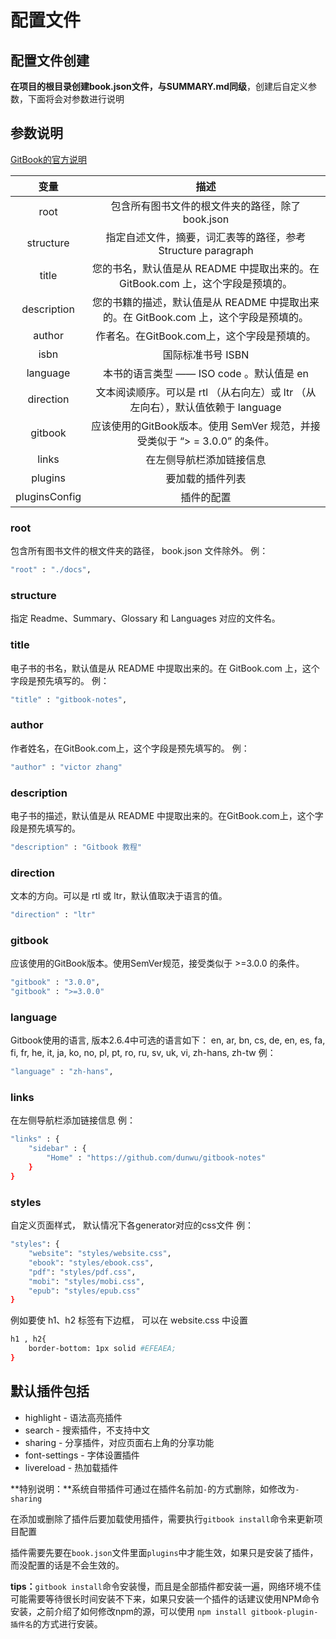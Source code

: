 # 配置文件

## 配置文件创建

**在项目的根目录创建book.json文件，与SUMMARY.md同级**，创建后自定义参数，下面将会对参数进行说明

## 参数说明

[GitBook的官方说明](https://github.com/GitbookIO/gitbook/blob/master/docs/config.md)

|     变量      |                             描述                             |
| :-----------: | :----------------------------------------------------------: |
|     root      |       包含所有图书文件的根文件夹的路径，除了 book.json       |
|   structure   | 指定自述文件，摘要，词汇表等的路径，参考 Structure paragraph |
|     title     | 您的书名，默认值是从 README 中提取出来的。在 GitBook.com 上，这个字段是预填的。 |
|  description  | 您的书籍的描述，默认值是从 README 中提取出来的。在 GitBook.com 上，这个字段是预填的。 |
|    author     |         作者名。在GitBook.com上，这个字段是预填的。          |
|     isbn      |                      国际标准书号 ISBN                       |
|   language    |           本书的语言类型 —— ISO code 。默认值是 en           |
|   direction   | 文本阅读顺序。可以是 rtl （从右向左）或 ltr （从左向右），默认值依赖于 language |
|    gitbook    | 应该使用的GitBook版本。使用 SemVer 规范，并接受类似于 “> = 3.0.0” 的条件。 |
|     links     |                   在左侧导航栏添加链接信息                   |
|    plugins    |                       要加载的插件列表                       |
| pluginsConfig |                          插件的配置                          |

### root

包含所有图书文件的根文件夹的路径， book.json 文件除外。 例：

```bash
"root" : "./docs",
```

### structure

指定 Readme、Summary、Glossary 和 Languages 对应的文件名。

### title

电子书的书名，默认值是从 README 中提取出来的。在 GitBook.com 上，这个字段是预先填写的。 例：

```bash
"title" : "gitbook-notes",
```

### author

作者姓名，在GitBook.com上，这个字段是预先填写的。 例：

```bash
"author" : "victor zhang"
```

### description

电子书的描述，默认值是从 README 中提取出来的。在GitBook.com上，这个字段是预先填写的。

```bash
"description" : "Gitbook 教程"
```

### direction

文本的方向。可以是 rtl 或 ltr，默认值取决于语言的值。

```bash
"direction" : "ltr"
```

### gitbook

应该使用的GitBook版本。使用SemVer规范，接受类似于 >=3.0.0 的条件。

```bash
"gitbook" : "3.0.0",
"gitbook" : ">=3.0.0"
```

### language

Gitbook使用的语言, 版本2.6.4中可选的语言如下： en, ar, bn, cs, de, en, es, fa, fi, fr, he, it, ja, ko, no, pl, pt, ro, ru, sv, uk, vi, zh-hans, zh-tw 例：

```bash
"language" : "zh-hans",
```

### links

在左侧导航栏添加链接信息 例：

```bash
"links" : {
    "sidebar" : {
        "Home" : "https://github.com/dunwu/gitbook-notes"
    }
}
```

### styles

自定义页面样式， 默认情况下各generator对应的css文件 例：

```bash
"styles": {
    "website": "styles/website.css",
    "ebook": "styles/ebook.css",
    "pdf": "styles/pdf.css",
    "mobi": "styles/mobi.css",
    "epub": "styles/epub.css"
}
```

例如要使 h1、h2 标签有下边框， 可以在 website.css 中设置

```bash
h1 , h2{
    border-bottom: 1px solid #EFEAEA;
}
```

## 默认插件包括

- highlight - 语法高亮插件
- search - 搜索插件，不支持中文
- sharing - 分享插件，对应页面右上角的分享功能
- font-settings - 字体设置插件
- livereload - 热加载插件

**特别说明：**系统自带插件可通过在插件名前加`-`的方式删除，如修改为`-sharing`

在添加或删除了插件后要加载使用插件，需要执行`gitbook install`命令来更新项目配置

插件需要先要在`book.json`文件里面`plugins`中才能生效，如果只是安装了插件，而没配置的话是不会生效的。

**tips：**`gitbook install`命令安装慢，而且是全部插件都安装一遍，网络环境不佳可能需要等待很长时间安装不下来，如果只安装一个插件的话建议使用NPM命令安装，之前介绍了如何修改npm的源，可以使用 `npm install gitbook-plugin-插件名`的方式进行安装。

